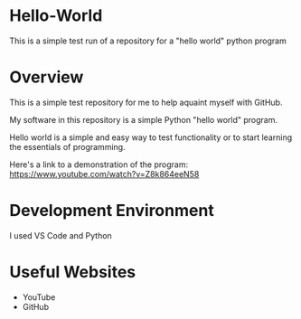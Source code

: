# Hello-World
This is a simple test run of a repository for a "hello world" python program

# Overview

This is a simple test repository for me to help aquaint myself with GitHub.

My software in this repository is a simple Python "hello world" program.

Hello world is a simple and easy way to test functionality or to start learning the essentials of programming.

Here's a link to a demonstration of the program: https://www.youtube.com/watch?v=Z8k864eeN58

# Development Environment

I used VS Code and Python

# Useful Websites

* YouTube
* GitHub
